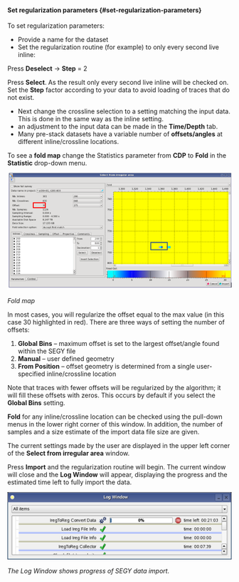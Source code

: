 #### Set regularization parameters {#set-regularization-parameters}

To set regularization parameters:

* Provide a name for the dataset
* Set the regularization routine \(for example\) to only every second live inline:

Press **Deselect** → **Step** = 2

Press **Select**. As the result only every second live inline will be checked on. Set the **Step** factor according to your data to avoid loading of traces that do not exist.

* Next change the crossline selection to a setting matching the input data. This is done in the same way as the inline setting.
* an adjustment to the input data can be made in the **Time/Depth** tab.
* Many pre-stack datasets have a variable number of **offsets/angles** at different inline/crossline locations.

To see a **fold map** change the Statistics parameter from **CDP** to **Fold** in the **Statistic** drop-down menu.

![](/assets/003_import_irreg_segy.png)

_Fold map_

In most cases, you will regularize the offset equal to the max value \(in this case 30 highlighted in red\). There are three ways of setting the number of offsets:

1. **Global Bins** – maximum offset is set to the largest offset/angle found within the SEGY file
2. **Manual** – user defined geometry
3. **From Position** – offset geometry is determined from a single user-specified inline/crossline location

Note that traces with fewer offsets will be regularized by the algorithm; it will fill these offsets with zeros. This occurs by default if you select the **Global Bins** setting.

**Fold** for any inline/crossline location can be checked using the pull-down menus in the lower right corner of this window. In addition, the number of samples and a size estimate of the import data file size are given.

The current settings made by the user are displayed in the upper left corner of the **Select from irregular area** window.

Press **Import** and the regularization routine will begin. The current window will close and the **Log Window** will appear, displaying the progress and the estimated time left to fully import the data.

![](/assets/005_Import_Irreg_SEGY.png)

_The Log Window shows progress of SEGY data import._

